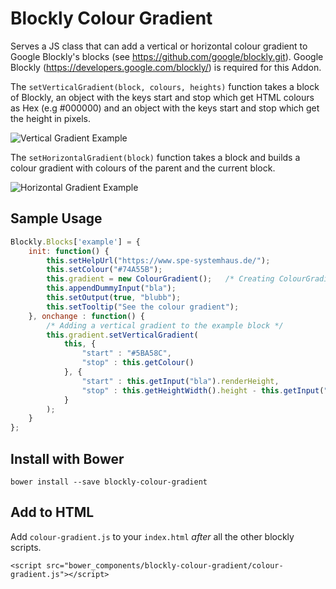 # Blockly Colour Gradient

Serves a JS class that can add a vertical or horizontal colour gradient to Google Blockly's blocks (see https://github.com/google/blockly.git). Google Blockly (https://developers.google.com/blockly/) is required for this Addon.

The `setVerticalGradient(block, colours, heights)` function takes a block of Blockly, an object with the keys start and stop which get HTML colours as Hex (e.g #000000) and an object with the keys start and stop which get the height in pixels.

![Vertical Gradient Example](http://i.imgur.com/09keLVh.gif)

The `setHorizontalGradient(block)` function takes a block and builds a colour gradient with colours of the parent and the current block.

![Horizontal Gradient Example](http://i.imgur.com/N4uZhLw.gif)

## Sample Usage
```javascript 
Blockly.Blocks['example'] = {
	init: function() {
		this.setHelpUrl("https://www.spe-systemhaus.de/");
		this.setColour("#74A55B");
		this.gradient = new ColourGradient();	/* Creating ColourGradient Object */
		this.appendDummyInput("bla");
		this.setOutput(true, "blubb");
		this.setTooltip("See the colour gradient");
	}, onchange : function() {
		/* Adding a vertical gradient to the example block */
        this.gradient.setVerticalGradient(
            this, { 
                "start" : "#5BA58C",
                "stop" : this.getColour() 
            }, {
                "start" : this.getInput("bla").renderHeight,
                "stop" : this.getHeightWidth().height - this.getInput("bla").renderHeight 
            }
        );
	}
};
```

## Install with Bower

```
bower install --save blockly-colour-gradient
```

## Add to HTML

Add `colour-gradient.js` to your `index.html` *after* all the other blockly scripts.

```
<script src="bower_components/blockly-colour-gradient/colour-gradient.js"></script>
```
